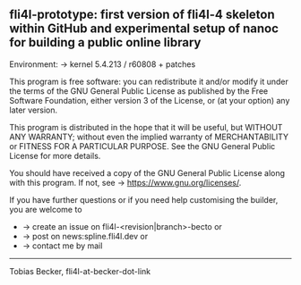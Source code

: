 ## fli4l-prototype: first version of fli4l-4 skeleton within GitHub and experimental setup of nanoc for building a public online library ##

Environment:
→ kernel 5.4.213 / r60808 + patches

This program is free software: you can redistribute it and/or modify it under the terms of the GNU General Public License as published by the Free Software Foundation, either version 3 of the License, or (at your option) any later version.

This program is distributed in the hope that it will be useful, but WITHOUT ANY WARRANTY; without even the implied warranty of MERCHANTABILITY or FITNESS FOR A PARTICULAR PURPOSE. See the GNU General Public License for more details.

You should have received a copy of the GNU General Public License along with this program. If not, see → https://www.gnu.org/licenses/.

If you have further questions or if you need help customising the builder, you are welcome to 

* → create an issue on fli4l-<revision|branch>-becto or 
* → post on news:spline.fli4l.dev or
* → contact me by mail

---
Tobias Becker, fli4l-at-becker-dot-link
